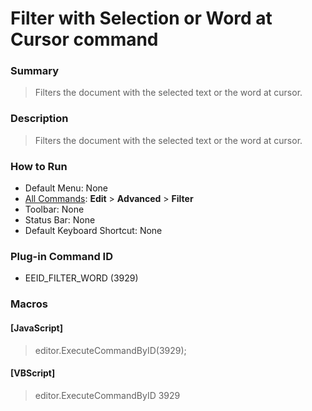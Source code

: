 # Filter with Selection or Word at Cursor command

### Summary

> Filters the document with the selected text or the word at cursor.

### Description

> Filters the document with the selected text or the word at cursor.

### How to Run

- Default Menu: None
- [All Commands](../tools/all_commands): **Edit** \> **Advanced**
\> **Filter**
- Toolbar: None
- Status Bar: None
- Default Keyboard Shortcut: None

### Plug-in Command ID

- EEID\_FILTER\_WORD (3929)

### Macros

#### \[JavaScript\]

> editor.ExecuteCommandByID(3929);

#### \[VBScript\]

> editor.ExecuteCommandByID 3929
